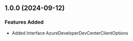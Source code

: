 ## 1.0.0 (2024-09-12)
    
### Features Added

  - Added Interface AzureDeveloperDevCenterClientOptions
    
